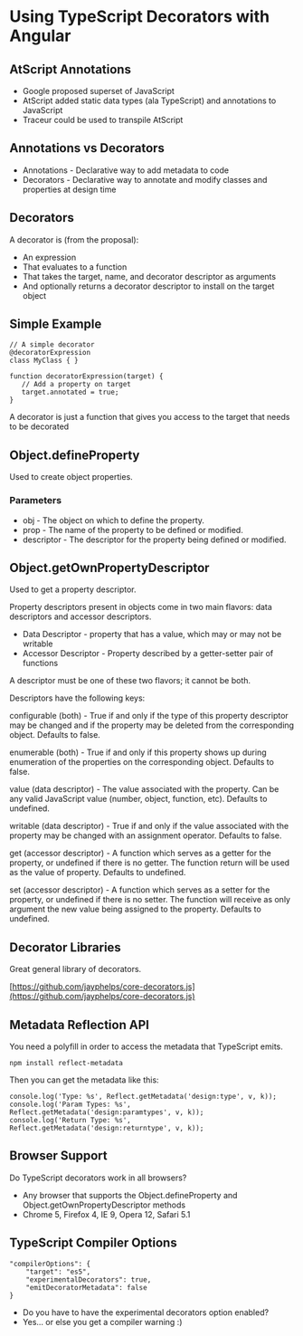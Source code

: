 
# Using TypeScript Decorators with Angular

## AtScript Annotations

* Google proposed superset of JavaScript
* AtScript added static data types (ala TypeScript) and annotations to JavaScript
* Traceur could be used to transpile AtScript

## Annotations vs Decorators

* Annotations - Declarative way to add metadata to code
* Decorators - Declarative way to annotate and modify classes and properties at design time

## Decorators

A decorator is (from the proposal):

* An expression
* That evaluates to a function
* That takes the target, name, and decorator descriptor as arguments
* And optionally returns a decorator descriptor to install on the target object

## Simple Example

```
// A simple decorator
@decoratorExpression
class MyClass { }

function decoratorExpression(target) {
   // Add a property on target
   target.annotated = true;
}
```

A decorator is just a function that gives you access to the target that needs to be decorated

## Object.defineProperty

Used to create object properties.

### Parameters

* obj - The object on which to define the property.
* prop - The name of the property to be defined or modified.
* descriptor - The descriptor for the property being defined or modified.

## Object.getOwnPropertyDescriptor

Used to get a property descriptor.

Property descriptors present in objects come in two main flavors: data descriptors and accessor descriptors.

* Data Descriptor - property that has a value, which may or may not be writable
* Accessor Descriptor - Property described by a getter-setter pair of functions

A descriptor must be one of these two flavors; it cannot be both.

Descriptors have the following keys:

configurable (both) - True if and only if the type of this property descriptor may be changed and if the property may be deleted from the corresponding object.
Defaults to false.

enumerable (both) - True if and only if this property shows up during enumeration of the properties on the corresponding object.
Defaults to false.

value (data descriptor) - The value associated with the property. Can be any valid JavaScript value (number, object, function, etc).
Defaults to undefined.

writable (data descriptor) - True if and only if the value associated with the property may be changed with an assignment operator.
Defaults to false.

get (accessor descriptor) - A function which serves as a getter for the property, or undefined if there is no getter. The function return will be used as the value of property.
Defaults to undefined.

set (accessor descriptor) - A function which serves as a setter for the property, or undefined if there is no setter. The function will receive as only argument the new value being assigned to the property.
Defaults to undefined.

## Decorator Libraries

Great general library of decorators.

[https://github.com/jayphelps/core-decorators.js](https://github.com/jayphelps/core-decorators.js)

## Metadata Reflection API

You need a polyfill in order to access the metadata that TypeScript emits.

```
npm install reflect-metadata
```

Then you can get the metadata like this:

```
console.log('Type: %s', Reflect.getMetadata('design:type', v, k));
console.log('Param Types: %s', Reflect.getMetadata('design:paramtypes', v, k));
console.log('Return Type: %s', Reflect.getMetadata('design:returntype', v, k));
```

## Browser Support

Do TypeScript decorators work in all browsers?

* Any browser that supports the Object.defineProperty and Object.getOwnPropertyDescriptor methods
* Chrome 5, Firefox 4, IE 9, Opera 12, Safari 5.1

## TypeScript Compiler Options

```
"compilerOptions": {
    "target": "es5",
    "experimentalDecorators": true,
    "emitDecoratorMetadata": false
}
```

* Do you have to have the experimental decorators option enabled?
 * Yes... or else you get a compiler warning :)
